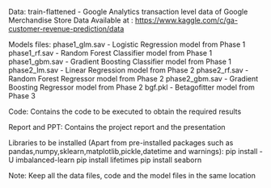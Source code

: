 Data:
train-flattened - Google Analytics transaction level data of Google Merchandise Store
Data Available at : https://www.kaggle.com/c/ga-customer-revenue-prediction/data

Models files:
phase1_glm.sav - Logistic Regression model from Phase 1
phase1_rf.sav - Random Forest Classifier model from Phase 1
phase1_gbm.sav - Gradient Boosting Classifier model from Phase 1
phase2_lm.sav - Linear Regression model from Phase 2
phase2_rf.sav - Random Forest Regressor model from Phase 2
phase2_gbm.sav - Gradient Boosting Regressor model from Phase 2
bgf.pkl - Betagofitter model from Phase 3

Code:
Contains the code to be executed to obtain the required results

Report and PPT:
Contains the project report and the presentation

Libraries to be installed (Apart from pre-installed packages such as pandas,numpy,sklearn,matplotlib,pickle,datetime and warnings):
pip install -U imbalanced-learn
pip install lifetimes
pip install seaborn


Note: Keep all the data files, code and the model files in the same location
